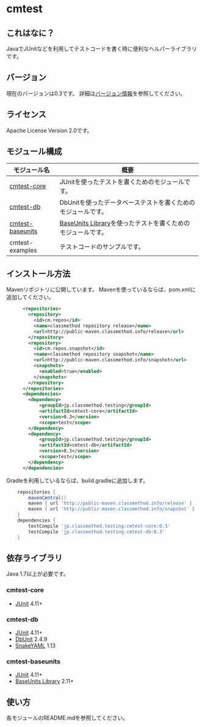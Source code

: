 # cmtest 

## これはなに？
JavaでJUnitなどを利用してテストコードを書く時に便利なヘルパーライブラリです。

## バージョン
現在のバージョンは0.3です。
詳細は[バージョン情報](./VERSION)を参照してください。

## ライセンス
Apache License Version 2.0です。

## モジュール構成

| モジュール名 | 概要 |
| ------ | ------ |
| [cmtest-core](./cmtest-core/) | JUnitを使ったテストを書くためのモジュールです。 |
| [cmtest-db](./cmtest-db/) | DbUnitを使ったデータベーステストを書くためのモジュールです。 |
| [cmtest-baseunits](./cmtest-baseunits/) | [BaseUnits Library](https://github.com/dai0304/baseunits/)を使ったテストを書くためのモジュールです。 |
| cmtest-examples | テストコードのサンプルです。 |


## インストール方法
Mavenリポジトリに公開しています。
Mavenを使っているならば、pom.xmlに追加してください。

```xml
	  <repositories>
	    <repository>
	      <id>cm.repos</id>
	      <name>classmethod repository release</name>
	      <url>http://public-maven.classmethod.info/release</url>
	    </repository>
	    <repository>
	      <id>cm.repos.snapshot</id>
	      <name>classmethod repository snapshot</name>
	      <url>http://public-maven.classmethod.info/snapshot</url>
	      <snapshots>
	        <enabled>true</enabled>
	      </snapshots>
	    </repository>
	  </repositories>
	  <dependencies>
	  	<dependency>
	  	    <groupId>jp.classmethod.testing</groupId>
	  	    <artifactId>cmtest-core</artifactId>
	  	    <version>0.3</version>
	  	    <scope>test</scope>
	  	</dependency>
	  	<dependency>
	  	    <groupId>jp.classmethod.testing</groupId>
	  	    <artifactId>cmtest-db</artifactId>
	  	    <version>0.3</version>
	  	    <scope>test</scope>
	  	</dependency>
	  </dependencies>
```

Gradleを利用しているならば、build.gradleに追加します。

```groovy
	repositories {
		mavenCentral()
		maven { url 'http://public-maven.classmethod.info/release' }
		maven { url 'http://public-maven.classmethod.info/snapshot' }
	}
	dependencies {
		testCompile 'jp.classmethod.testing:cmtest-core:0.3'
		testCompile 'jp.classmethod.testing:cmtest-db:0.3'
	}
```

## 依存ライブラリ
Java 1.7以上が必要です。

### cmtest-core
- [JUnit](http://junit.org/) 4.11+

### cmtest-db
- [JUnit](http://junit.org/) 4.11+
- [DbUnit](http://dbunit.sourceforge.net/) 2.4.9
- [SnakeYAML](https://code.google.com/p/snakeyaml/) 1.13

### cmtest-baseunits
- [JUnit](http://junit.org/) 4.11+
- [BaseUnits Library](https://github.com/dai0304/baseunits/) 2.11+

## 使い方
各モジュールのREADME.mdを参照してください。




